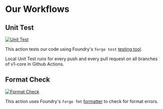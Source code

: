 # Our Workflows

## Unit Test
[![Unit Test](https://github.com/shaave/v1-core/actions/workflows/test.yml/badge.svg)](https://github.com/shaave/v1-core/actions/workflows/test.yml)

This action tests our code using Foundry's `forge test` [testing tool](https://book.getfoundry.sh/forge/tests).

Local Unit Test runs for every push and every pull request on all branches of v1-core in Github Actions.

## Format Check
[![Format Check](https://github.com/shaave/v1-core/actions/workflows/format-check.yml/badge.svg)](https://github.com/shaave/v1-core/actions/workflows/format-check.yml)

This action uses Foundry's `forge fmt` [formatter](https://book.getfoundry.sh/static/config.default.toml) to check for format errors.